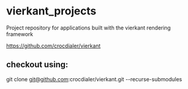 # vierkant_projects
Project repository for applications built with the vierkant rendering framework

https://github.com/crocdialer/vierkant

checkout using:
-
git clone git@github.com:crocdialer/vierkant.git --recurse-submodules

